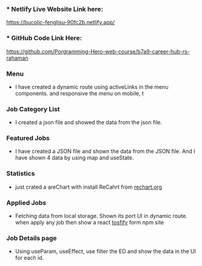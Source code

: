### \* Netlify Live Website Link here:

https://bucolic-fenglisu-90fc2b.netlify.app/

### \* GitHub Code Link Here:

https://github.com/Porgramming-Hero-web-course/b7a9-career-hub-rs-rahaman

### Menu

- I have created a dynamic route using activeLinks in the menu components. and responsive the menu on mobile,
  t

### Job Category List

- I created a json file and showed the data from the json file.

### Featured Jobs

- I have created a JSON file and shown the data from the JSON file. And I have shown 4 data by using map and useState.

### Statistics

- just crated a areChart with install ReCahrt from <a href="https://recharts.org/">rechart.org</a>

### Applied Jobs

- Fetching data from local storage. Shown its port UI in dynamic route. when apply any job then show a react <a href="https://www.npmjs.com/package/react-toastify">tosfify</a> form npm site

### Job Details page

- Using useParam, useEffect, use filter the ED and show the data in the UI for each id.
